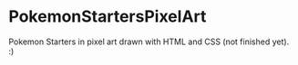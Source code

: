# PokemonStartersPixelArt
Pokemon Starters in pixel art drawn with HTML and CSS (not finished yet). :)
